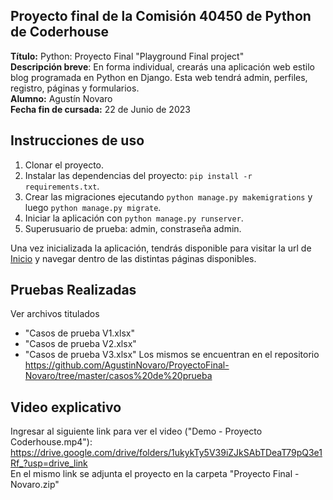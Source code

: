 ## Proyecto final de la Comisión 40450 de Python de Coderhouse

**Título:** Python: Proyecto Final "Playground Final project"  
**Descripción breve**: En forma individual, crearás una aplicación web estilo blog programada en Python en Django. Esta web tendrá admin, perfiles, registro, páginas y formularios.  
**Alumno:** Agustín Novaro  
**Fecha fin de cursada:** 22 de Junio de 2023  

## Instrucciones de uso

1. Clonar el proyecto.
2. Instalar las dependencias del proyecto: `pip install -r requirements.txt`.
3. Crear las migraciones ejecutando `python manage.py makemigrations` y luego `python manage.py migrate`.
4. Iniciar la aplicación con `python manage.py runserver`.
5. Superusuario de prueba: admin, constraseña admin.

Una vez inicializada la aplicación, tendrás disponible para visitar la url de [Inicio](http://127.0.0.1:8000/) y navegar dentro de las distintas páginas disponibles.

## Pruebas Realizadas
Ver archivos titulados 
- "Casos de prueba V1.xlsx"
- "Casos de prueba V2.xlsx"
- "Casos de prueba V3.xlsx" 
Los mismos se encuentran en el repositorio https://github.com/AgustinNovaro/ProyectoFinal-Novaro/tree/master/casos%20de%20prueba

## Video explicativo
Ingresar al siguiente link para ver el video ("Demo - Proyecto Coderhouse.mp4"): https://drive.google.com/drive/folders/1ukykTy5V39iZJkSAbTDeaT79pQ3e1Rf_?usp=drive_link  
En el mismo link se adjunta el proyecto en la carpeta "Proyecto Final - Novaro.zip"
